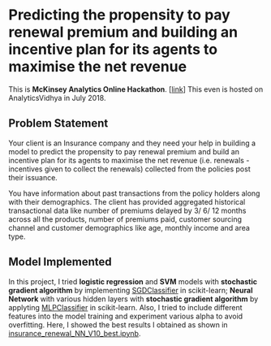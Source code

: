 # Predicting the propensity to pay renewal premium and building an incentive plan for its agents to maximise the net revenue

This is **McKinsey Analytics Online Hackathon**. [[link](https://datahack.analyticsvidhya.com/contest/mckinsey-analytics-online-hackathon-4/?utm_source=sendinblue&utm_campaign=Events_in_July_2018&utm_medium=email)] This even is hosted on AnalyticsVidhya in July 2018.

## Problem Statement

Your client is an Insurance company and they need your help in building a model to predict the propensity to pay renewal premium and build an incentive plan for its agents to maximise the net revenue (i.e. renewals - incentives given to collect the renewals) collected from the policies post their issuance.

You have information about past transactions from the policy holders along with their demographics. The client has provided aggregated historical transactional data like number of premiums delayed by 3/ 6/ 12 months across all the products, number of premiums paid, customer sourcing channel and customer demographics like age, monthly income and area type.

## Model Implemented

In this project, I tried **logistic regression** and **SVM** models with **stochastic gradient algorithm** by implementing [SGDClassifier](http://scikit-learn.org/stable/modules/generated/sklearn.linear_model.SGDClassifier.html#sklearn.linear_model.SGDClassifier) in scikit-learn; **Neural Network** with various hidden layers with **stochastic gradient algorithm** by applyting [MLPClassifier](http://scikit-learn.org/stable/modules/generated/sklearn.neural_network.MLPClassifier.html#sklearn.neural_network.MLPClassifier) in scikit-learn. Also, I tried to include different features into the model training and experiment various alpha to avoid overfitting. Here, I showed the best results I obtained as shown in [insurance_renewal_NN_V10_best.ipynb](https://github.com/hsuanhao/Projects/blob/master/Predicting%20the%20propensity%20to%20pay%20renewal%20premium/insurance_renewal_NN_V10_best.ipynb).  
